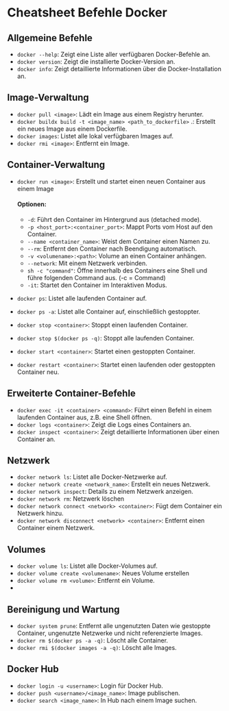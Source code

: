 # Cheatsheet Befehle Docker

## Allgemeine Befehle

- `docker --help`: Zeigt eine Liste aller verfügbaren Docker-Befehle an.
- `docker version`: Zeigt die installierte Docker-Version an.
- `docker info`: Zeigt detaillierte Informationen über die Docker-Installation an.

## Image-Verwaltung

- `docker pull <image>`: Lädt ein Image aus einem Registry herunter.
- `docker buildx build -t <image_name> <path_to_dockerfile>` .: Erstellt ein neues Image aus einem Dockerfile.
- `docker images`: Listet alle lokal verfügbaren Images auf.
- `docker rmi <image>`: Entfernt ein Image.

## Container-Verwaltung

- `docker run <image>`: Erstellt und startet einen neuen Container aus einem Image

  #### Optionen:

  - `-d`: Führt den Container im Hintergrund aus (detached mode).
  - `-p <host_port>:<container_port>`: Mappt Ports vom Host auf den Container.
  - `--name <container_name>`: Weist dem Container einen Namen zu.
  - `--rm`: Entfernt den Container nach Beendigung automatisch.
  - `-v <volumename>:<path>`: Volume an einen Container anhängen.
  - `--network`: Mit einem Netzwerk verbinden.
  - `sh -c "command"`: Öffne innerhalb des Containers eine Shell und führe folgenden Command aus. (-c = Command)
  - `-it`: Startet den Container im Interaktiven Modus.

- `docker ps`: Listet alle laufenden Container auf.
- `docker ps -a`: Listet alle Container auf, einschließlich gestoppter.
- `docker stop <container>`: Stoppt einen laufenden Container.
- `docker stop $(docker ps -q)`: Stoppt alle laufenden Container.
- `docker start <container>`: Startet einen gestoppten Container.
- `docker restart <container>`: Startet einen laufenden oder gestoppten Container neu.

## Erweiterte Container-Befehle

- `docker exec -it <container> <command>`: Führt einen Befehl in einem laufenden Container aus, z.B. eine Shell öffnen.
- `docker logs <container>`: Zeigt die Logs eines Containers an.
- `docker inspect <container>`: Zeigt detaillierte Informationen über einen Container an.

## Netzwerk

- `docker network ls`: Listet alle Docker-Netzwerke auf.
- `docker network create <network_name>`: Erstellt ein neues Netzwerk.
- `docker network inspect`: Details zu einem Netzwerk anzeigen.
- `docker network rm`: Netzwerk löschen
- `docker network connect <network> <container>`: Fügt dem Container ein Netzwerk hinzu.
- `docker network disconnect <network> <container>`: Entfernt einen Container einem Netzwerk.

## Volumes

- `docker volume ls`: Listet alle Docker-Volumes auf.
- `docker volume create <volumename>`: Neues Volume erstellen
- `docker volume rm <volume>`: Entfernt ein Volume.
-

## Bereinigung und Wartung

- `docker system prune`: Entfernt alle ungenutzten Daten wie gestoppte Container, ungenutzte Netzwerke und nicht referenzierte Images.
- `docker rm $(docker ps -a -q)`: Löscht alle Container.
- `docker rmi $(docker images -a -q)`: Löscht alle Images.

## Docker Hub

- `docker login -u <username>`: Login für Docker Hub.
- `docker push <username>/<image_name>`: Image publischen.
- `docker search <image_name>`: In Hub nach einem Image suchen.
